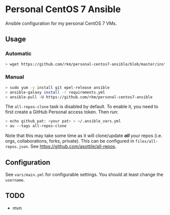 
# Personal CentOS 7 Ansible

Ansible configuration for my personal CentOS 7 VMs.

## Usage

### Automatic

```bash
> wget https://github.com/rkm/personal-centos7-ansible/blob/master/install.sh | bash
```

### Manual

```bash
> sudo yum -y install git epel-release ansible
> ansible-galaxy install -r requirements.yml
> ansible-pull -U https://github.com/rkm/personal-centos7-ansible
```

The `all-repos-clone` task is disabled by default. To enable it, you need to first create a GitHub Personal access token. Then run:

```bash
> echo github_pat: <your pat> > ~/.ansible_vars.yml
> au --tags all-repos-clone
```

Note that this may take some time as it will clone/update ***all*** your repos (i.e. orgs, collaborations, forks, private). This can be configured in `files/all-repos.json`. See https://github.com/asottile/all-repos.

## Configuration

See `vars/main.yml` for configurable settings. You should at least change the `username`.

## TODO

- mvn
